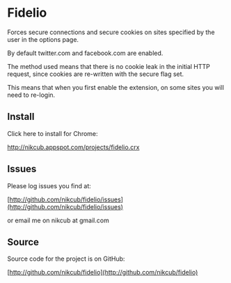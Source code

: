 # Fidelio

Forces secure connections and secure cookies on sites specified by the user in the options page.

By default twitter.com and facebook.com are enabled.

The method used means that there is no cookie leak in the initial HTTP request, since cookies are re-written with the secure flag set.

This means that when you first enable the extension, on some sites you will need to re-login.

## Install

Click here to install for Chrome:

http://nikcub.appspot.com/projects/fidelio.crx

## Issues

Please log issues you find at:

[http://github.com/nikcub/fidelio/issues](http://github.com/nikcub/fidelio/issues)

or email me on nikcub at gmail.com

## Source

Source code for the project is on GitHub:

[http://github.com/nikcub/fidelio](http://github.com/nikcub/fidelio)
